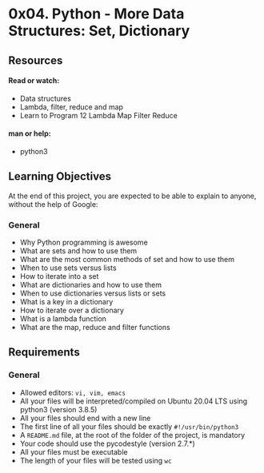 # 0x04. Python - More Data Structures: Set, Dictionary

## Resources

#### Read or watch:

* Data structures
* Lambda, filter, reduce and map
* Learn to Program 12 Lambda Map Filter Reduce

#### man or help:

* python3

## Learning Objectives

At the end of this project, you are expected to be able to explain to anyone, without the help of Google:

### General

* Why Python programming is awesome
* What are sets and how to use them
* What are the most common methods of set and how to use them
* When to use sets versus lists
* How to iterate into a set
* What are dictionaries and how to use them
* When to use dictionaries versus lists or sets
* What is a key in a dictionary
* How to iterate over a dictionary
* What is a lambda function
* What are the map, reduce and filter functions

## Requirements

### General

* Allowed editors: `vi, vim, emacs`
* All your files will be interpreted/compiled on Ubuntu 20.04 LTS using python3 (version 3.8.5)
* All your files should end with a new line
* The first line of all your files should be exactly `#!/usr/bin/python3`
* A `README.md` file, at the root of the folder of the project, is mandatory
* Your code should use the pycodestyle (version 2.7.*)
* All your files must be executable
* The length of your files will be tested using `wc`
